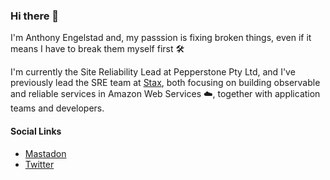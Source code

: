 ### Hi there 👋

I'm Anthony Engelstad and, my passsion is fixing broken things, even if it means I have to break them myself first 🛠️

I'm currently the Site Reliability Lead at Pepperstone Pty Ltd, and I've previously lead the SRE team at [Stax](www.stax.io), both focusing on building observable and reliable services in Amazon Web Services ☁️, together with application teams and developers.

#### Social Links

- [Mastadon](https://aus.social/@anton)
- [Twitter](https://twitter.com/anton0)

